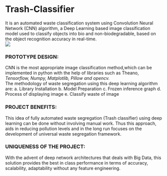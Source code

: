 # Trash-Classifier
It is an automated waste classification system using Convolution Neural Network (CNN) algorithm, a Deep Learning based image classification model used to classify objects into bio and non-biodegradable, based on the object recognition accuracy in real-time.   
<img src="bio_non-bio.png"/>

### PROTOTYPE DESIGN:
CNN is the most appropriate image classification method,which can be
implemented in python with the help of libraries such as Theano,
*Tensorflow, Numpy, Matplotlib, Pillow and opencv.*   
The methodology of waste segregation using this deep learning algorithm
are:
a. Library Installation
b. Model Preparation
c. Frozen inference graph
d. Process of displaying image
e. Classify waste of image

### PROJECT BENEFITS:

This idea of fully automated waste segregation (Trash classifier) using deep learning can be done without involving manual work.
Thus this approach, aids in reducing pollution levels and in the long run focuses on the development of universal waste segregation framework.

### UNIQUENESS OF THE PROJECT:
With the advent of deep network architectures that deals with Big Data, this solution provides the best in class performance in terms of accuracy, scalability, adaptability without any feature engineering.

